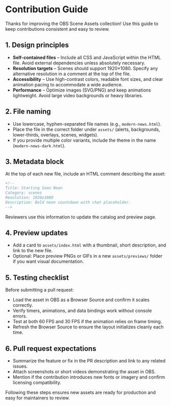# Contribution Guide

Thanks for improving the OBS Scene Assets collection! Use this guide to keep contributions consistent and easy to review.

## 1. Design principles

- **Self-contained files** – Include all CSS and JavaScript within the HTML file. Avoid external dependencies unless absolutely necessary.
- **Resolution targets** – Scenes should support 1920×1080. Specify any alternative resolution in a comment at the top of the file.
- **Accessibility** – Use high-contrast colors, readable font sizes, and clear animation pacing to accommodate a wide audience.
- **Performance** – Optimize images (SVG/PNG) and keep animations lightweight. Avoid large video backgrounds or heavy libraries.

## 2. File naming

- Use lowercase, hyphen-separated file names (e.g., `modern-news.html`).
- Place the file in the correct folder under `assets/` (alerts, backgrounds, lower-thirds, overlays, scenes, widgets).
- If you provide multiple color variants, include the theme in the name (`modern-news-dark.html`).

## 3. Metadata block

At the top of each new file, include an HTML comment describing the asset:

```html
<!--
Title: Starting Soon Neon
Category: scenes
Resolution: 1920x1080
Description: Bold neon countdown with chat placeholder.
-->
```

Reviewers use this information to update the catalog and preview page.

## 4. Preview updates

- Add a card to `assets/index.html` with a thumbnail, short description, and link to the new file.
- Optional: Place preview PNGs or GIFs in a new `assets/previews/` folder if you want visual documentation.

## 5. Testing checklist

Before submitting a pull request:

- Load the asset in OBS as a Browser Source and confirm it scales correctly.
- Verify timers, animations, and data bindings work without console errors.
- Test at both 60 FPS and 30 FPS if the animation relies on frame timing.
- Refresh the Browser Source to ensure the layout initializes cleanly each time.

## 6. Pull request expectations

- Summarize the feature or fix in the PR description and link to any related issues.
- Attach screenshots or short videos demonstrating the asset in OBS.
- Mention if the contribution introduces new fonts or imagery and confirm licensing compatibility.

Following these steps ensures new assets are ready for production and easy for maintainers to review.
